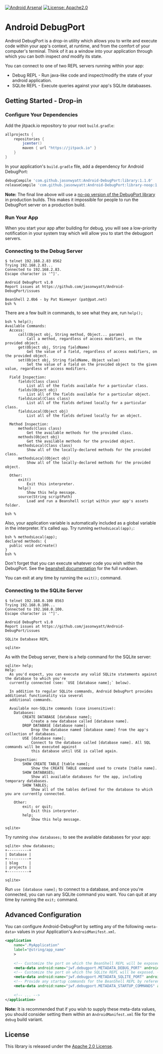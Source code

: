 [![Android Arsenal](https://img.shields.io/badge/Android%20Arsenal-Android--DebugPort-green.svg?style=true)](https://android-arsenal.com/details/1/3540) [![License: Apache2.0](https://img.shields.io/badge/style-apache%202.0-blue.svg?style=flat&label=license)](http://www.apache.org/licenses/LICENSE-2.0)

# Android DebugPort

Android DebugPort is a drop-in utility which allows you to write and execute code within your app's context, at runtime, and from the comfort of your computer's terminal. Think of it as a window into your application through which you can both inspect _and_ modify its state.

You can connect to one of two REPL servers running within your app:

* Debug REPL - Run java-like code and inspect/modify the state of your android application.
* SQLite REPL - Execute queries against your app's SQLite databaases.

## Getting Started - Drop-in

### Configure Your Dependencies

Add the jitpack.io repository to your root `build.gradle`:

```groovy
allprojects {
    repositories {
        jcenter()
        maven { url "https://jitpack.io" }
    }
}
```

In your application's `build.gradle` file, add a dependency for Android DebugPort:

```groovy
debugCompile 'com.github.jasonwyatt:Android-DebugPort:library:1.1.0'
releaseCompile 'com.github.jasonwyatt:Android-DebugPort:library-noop:1.1.0'
```

**Note:** The final line above will use a [no-op version of the DebugPort library](https://github.com/jasonwyatt/Android-DebugPort-NOOP) in production builds. This makes it impossible for people to run the DebugPort server on a production build.
    
### Run Your App

When you start your app after building for debug, you will see a low-priority notification in your system tray which will allow you to start the debugport servers.
    
### Connecting to the Debug Server

    $ telnet 192.168.2.83 8562
    Trying 192.168.2.83...
    Connected to 192.168.2.83.
    Escape character is '^]'.

    Android DebugPort v1.0
    Report issues at https://github.com/jasonwyatt/Android-DebugPort/issues
    
    BeanShell 2.0b6 - by Pat Niemeyer (pat@pat.net)
    bsh %

There are a few built in commands, to see what they are, run `help();`
  
    bsh % help();
    Available Commands:
      Access:
          call(Object obj, String method, Object... params)
              Call a method, regardless of access modifiers, on the provided object.
          get(Object obj, String fieldName)
              Get the value of a field, regardless of access modifiers, on the provided object.
          set(Object obj, String fieldName, Object value)
              Set the value of a field on the provided object to the given value, regardless of access modifiers.
    
      Field Inspection:
          fields(Class class)
              List all of the fields available for a particular class.
          fields(Object obj)
              List all of the fields available for a particular object.
          fieldsLocal(Class class)
              List all of the fields defined locally for a particular class.
          fieldsLocal(Object obj)
              List all of the fields defined locally for an object.
    
      Method Inspection:
          methods(Class class)
              Get the available methods for the provided class.
          methods(Object obj)
              Get the available methods for the provided object.
          methodsLocal(Class class)
              Show all of the locally-declared methods for the provided class.
          methodsLocal(Object obj)
              Show all of the locally-declared methods for the provided object.
    
      Other:
          exit()
              Exit this interpreter.
          help()
              Show this help message.
          source(String scriptPath)
              Load and run a Beanshell script within your app's assets folder.
    
    bsh %

Also, your application variable is automatically included as a global variable in the interpreter. It's called `app`. Try running `methodsLocal(app);`:

    bsh % methodsLocal(app);
    declared methods: {
      public void onCreate()
    }
    bsh %

Don't forget that you can execute whatever code you wish within the DebugPort. See the [beanshell documentation](http://beanshell.org/manual/contents.html) for the full rundown.

You can exit at any time by running the `exit();` command.

### Connecting to the SQLite Server

    $ telnet 192.168.0.100 8563
    Trying 192.168.0.100...
    Connected to 192.168.0.100.
    Escape character is '^]'.

    Android DebugPort v1.0
    Report issues at https://github.com/jasonwyatt/Android-DebugPort/issues

    SQLite Database REPL

    sqlite>
    
As with the Debug server, there is a help command for the SQLite server:

    sqlite> help;
    Help:
      As you'd expect, you can execute any valid SQLite statements against the database to which you're
      currently connected (see: `USE [database name];` below).
    
      In addition to regular SQLite commands, Android DebugPort provides additional functionality via several
      additional commands.
    
      Available non-SQLite commands (case insensitive):
        Databases:
            CREATE DATABASE [database name];
                Create a new database called [database name].
            DROP DATABASE [database name];
                Drop the database named [database name] from the app's collection of databases.
            USE [database name];
                Connect to the database called [database name]. All SQL commands will be executed against
                this database until USE is called again.
    
        Inspection:
            SHOW CREATE TABLE [table name];
                Show the CREATE TABLE command used to create [table name].
            SHOW DATABASES;
                Show all available databases for the app, including temporary databases.
            SHOW TABLES;
                Show all of the tables defined for the database to which you are currently connected.
    
        Other:
            exit; or quit;
                Exit this interpreter.
            help;
                Show this help message.
    
    sqlite>
    
Try running `show databases;` to see the available databases for your app:

    sqlite> show databases;
    +----------+
    | Database |
    +----------+
    | blog     |
    | projects |
    +----------+

    sqlite>

Run `use [database name];` to connect to a database, and once you're connected, you can run any SQLite command you want.  You can quit at any time by running the `exit;` command.

## Advanced Configuration

You can configure Android-DebugPort by setting any of the following `<meta-data>` values in your Application's `AndroidManifest.xml`.

```xml
<application 
    name=".MyApplication"
    label="@string/app_name"
    >
    
    <!-- Customize the port on which the BeanShell REPL will be exposed. -->
    <meta-data android:name="jwf.debugport.METADATA_DEBUG_PORT" android:value="8000"/>
    <!-- Customize the port on which the SQLite REPL will be exposed. -->
    <meta-data android:name="jwf.debugport.METADATA_SQLITE_PORT" android:value="9000"/>
    <!-- Provide any startup commands for the BeanShell REPL by referencing a string array resource. -->
    <meta-data android:name="jwf.debugport.METADATA_STARTUP_COMMANDS" android:resource="@array/startup_commands"/>
    
    <!-- ... -->
</application>
```

**Note:** It is recommended that if you wish to supply these meta-data values, you should consider setting them within an `AndroidManifest.xml` file for the `debug` build variant.

## License
This library is released under the [Apache 2.0 License](https://github.com/jasonwyatt/Android-DebugPort/blob/master/LICENCE).


